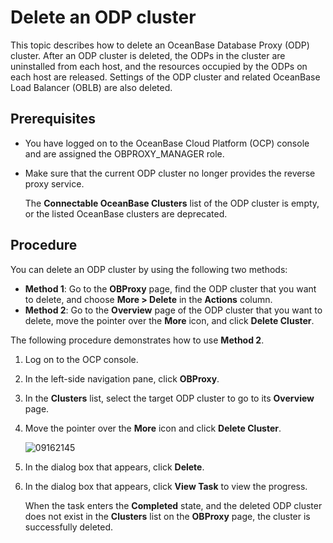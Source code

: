 # Delete an ODP cluster

This topic describes how to delete an OceanBase Database Proxy (ODP) cluster. After an ODP cluster is deleted, the ODPs in the cluster are uninstalled from each host, and the resources occupied by the ODPs on each host are released. Settings of the ODP cluster and related OceanBase Load Balancer (OBLB) are also deleted.

## Prerequisites

* You have logged on to the OceanBase Cloud Platform (OCP) console and are assigned the OBPROXY_MANAGER role.

* Make sure that the current ODP cluster no longer provides the reverse proxy service.

   The **Connectable OceanBase Clusters** list of the ODP cluster is empty, or the listed OceanBase clusters are deprecated.

## Procedure

You can delete an ODP cluster by using the following two methods:

* **Method 1**: Go to the **OBProxy** page, find the ODP cluster that you want to delete, and choose **More > Delete** in the **Actions** column.
* **Method 2**: Go to the **Overview** page of the ODP cluster that you want to delete, move the pointer over the **More** icon, and click **Delete Cluster**.

The following procedure demonstrates how to use **Method 2**.

1. Log on to the OCP console.

2. In the left-side navigation pane, click **OBProxy**.

3. In the **Clusters** list, select the target ODP cluster to go to its **Overview** page.

4. Move the pointer over the **More** icon and click **Delete Cluster**.

   ![09162145](https://obbusiness-private.oss-cn-shanghai.aliyuncs.com/doc/img/ocp/422-en/%E5%88%A0%E9%99%A4%E9%9B%86%E7%BE%A41.png)

5. In the dialog box that appears, click **Delete**.

6. In the dialog box that appears, click **View Task** to view the progress.

   When the task enters the **Completed** state, and the deleted ODP cluster does not exist in the **Clusters** list on the **OBProxy** page, the cluster is successfully deleted.
